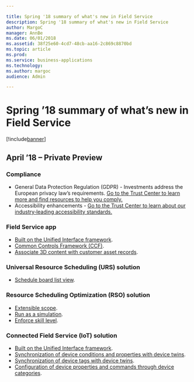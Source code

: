 ```yaml
---

title: Spring '18 summary of what's new in Field Service
description: Spring '18 summary of what's new in Field Service
author: MargoC
manager: AnnBe
ms.date: 06/01/2018
ms.assetid: 38f25e60-4cd7-48cb-aa16-2c869c8870bd
ms.topic: article
ms.prod: 
ms.service: business-applications
ms.technology: 
ms.author: margoc
audience: Admin

---
```

# Spring ’18 summary of what’s new in Field Service




[!include[banner](../../includes/banner.md)]

## April ’18 – Private Preview

### Compliance

- General Data Protection Regulation (GDPR) - Investments address the European privacy law’s requirements. [Go to the Trust Center to learn more and find resources to help you comply.](https://www.microsoft.com/en-us/TrustCenter/Privacy/gdpr/default.aspx)
- Accessibility enhancements - [Go to the Trust Center to learn about our industry‑leading accessibility standards.](https://www.microsoft.com/en-us/trustcenter/compliance/accessibility)

### Field Service app
- [Built on the Unified Interface framework](app-enhancements.md).
- [Common Controls Framework (CCF)](app-enhancements.md).
- [Associate 3D content with customer asset records](app-enhancements.md).

### Universal Resource Scheduling (URS) solution

- [Schedule board list view](../dynamics365-project-service/universal-resource-scheduling.md).

### Resource Scheduling Optimization (RSO) solution

- [Extensible scope](rso-enhancements.md).
- [Run as a simulation](rso-enhancements.md).
- [Enforce skill level](rso-enhancements.md).

### Connected Field Service (IoT) solution

- [Built on the Unified Interface framework](connected-iot-enhancements.md).
- [Synchronization of device conditions and properties with device twins](connected-iot-enhancements.md).
- [Synchronization of device tags with device twins](connected-iot-enhancements.md).
- [Configuration of device properties and commands through device categories](connected-iot-enhancements.md).